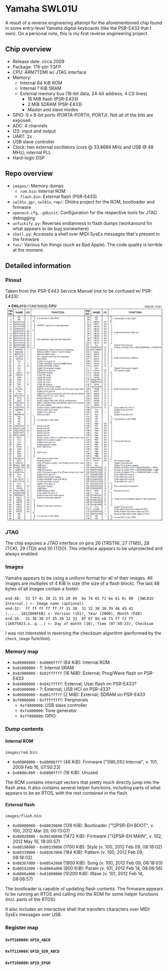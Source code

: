 # Yamaha SWL01U
A result of a reverse engineering attempt for the aforementioned chip found in
some entry-level Yamaha digital keyboards (like the PSR-E433 that I own). On a
personal note, this is my first reverse engineering project.

## Chip overview
  - Release date: circa 2009
  - Package: 176-pin TQFP
  - CPU: ARM7TDMI w/ JTAG interface
  - Memory:
    - Internal 64 KiB ROM
    - Internal ? KiB SRAM
    - External memory bus (16-bit data, 24-bit address, 4 CS lines)
      - 16 MiB flash (PSR-E433)
      - 2 MiB SDRAM (PSR-E433)
      - Master and slave modes
  - GPIO: 9 x 8-bit ports (PORTA-PORTH, PORTJ). Not all of the bits are exposed.
  - ADC: 4 channels
  - I2S: input and output
  - UART: 2x
  - USB slave controller
  - Clock: two external oscillators (core @ 33.8688 MHz and USB @ 48 MHz);
    internal PLL
  - Hard-logic DSP

## Repo overview
  - `images/`: Memory dumps
    - `rom.bin`: Internal ROM
    - `flash.bin`: External flash (PSR-E433)
  - `swl01u.gpr`, `swl01u.rep/`: Ghidra project for the ROM, bootloader and
    firmware
  - `openocd.cfg`, `.gdbinit`: Configuration for the respective tools for JTAG
    debugging
  - `unfuckify.py`: Reverses endianness in flash dumps (workaround for what
    appears to be bug somewhere)
  - `shell.py`: Accesses a shell over MIDI SysEx messages that's present in the
    firmware
  - `fun/`: Various fun things (such as Bad Apple). The code quality is terrible
    at the moment.

## Detailed information

### Pinout
Taken from the PSR-E443 Service Manual (not to be confused w/ PSR-E433):

![SWL01U pinout](resources/pinout.png)

### JTAG
The chip exposes a JTAG interface on pins 26 (TRSTN), 27 (TMS), 28 (TCK), 29
(TDI) and 30 (TDO). This interface appears to be unprotected and always enabled.

### Images
Yamaha appears to be using a uniform format for all of their images. All images
are multiples of 4 KiB in size (the size of a flash block). The last 48 bytes of
all images contain a footer:
```
end-48:  53 57 4c 30 31 55 20 49  6e 74 65 72 6e 61 6c 00  |SWL01U Internal.| <- Image name (optional)
end-32:  ff ff ff ff ff ff 31 30  31 32 30 30 39 46 45 42  |......1012009FEB| <- Version (101), Year (2009), Month (FEB)
end-16:  31 36 30 37 35 30 32 33  0f 6f 0d e6 71 ff f2 ff  |16075023.o..q...| <- Day of month (16), Time (07:50:23), Checksum
```

I was not interested in reversing the checksum algorithm (performed by the
`check_image` function).

### Memory map
  - `0x00000000` - `0x0000ffff` (64 KiB): Internal ROM
  - `0x01000000` - ?: Internal SRAM
  - `0x02000000` - `0x02ffffff` (16 MiB): External; Prog/Wave flash on PSR-E433
  - `0x04000000` - `0x041fffff`: External; User flash on PSR-E433?
  - `0x05000000` - ?: External; USB HCI on PSR-433?
  - `0x06000000` - `0x061fffff` (2 MiB): External; SDRAM on PSR-E433
  - `0xf0000000` - `0xffffffff`: Peripherals
    - `0xfd000000`: USB slave controller
    - `0xfe000000`: Tone generator
    - `0xff000000`: GPIO

### Dump contents

#### Internal ROM
`images/rom.bin`:
  - `0x00000000` - `0x0000bfff` (48 KiB): Firmware ("SWL01U Internal", v. 101, 2009 Feb 16, 07:50:23)
  - `0x0000c000` - `0x0000ffff` (16 KiB): Unused

The ROM contains interrupt vectors that pretty much directly jump into the
flash area. It also contains several helper functions, including parts of what
appears to be an RTOS, with the rest contained in the flash.

#### External flash
`images/flash.bin`:
  - `0x00000000` - `0x00020000` (128 KiB): Bootloader ("12PSR-EH BOOT", v. 100, 2012 Mar 20, 00:13:07)
  - `0x00020000` - `0x00190000` (1472 KiB): Firmware ("12PSR-EH MAIN", v. 102, 2012 May 16, 19:00:57)
  - `0x00190000` - `0x00339000` (1700 KiB): Style (v. 100, 2012 Feb 09, 08:18:02)
  - `0x00339000` - `0x00367000` (184 KiB): Pattern (v. 100, 2012 Feb 09, 08:18:02)
  - `0x00367000` - `0x00542000` (1900 KiB): Song (v. 100, 2012 Feb 09, 08:18:03)
  - `0x00542000` - `0x0060a000` (800 KiB): Param (v. 101, 2012 Feb 14, 08:06:56)
  - `0x0060a000` - `0x01000000` (10200 KiB): Wave (v. 101, 2012 Feb 14, 08:06:57)

The bootloader is capable of updating flash contents. The firmware appears to be
running an RTOS and calling into the ROM for some helper functions (incl. parts
of the RTOS).

It also includes an interactive shell that transfers characters over MIDI SysEx
messages over USB.

### Register map

#### `0xff100000`: `GPIO_ABCD`
#### `0xff110000`: `GPIO_DIR_ABCD`
#### `0xff200000`: `GPIO_EFGH`
